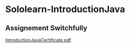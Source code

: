 # Sololearn-IntroductionJava
## Assignement Switchfully

[IntroductionJavaCertificate.pdf](https://github.com/JussiCcoyllo/Sololearn-IntroductionJava/files/12861068/IntroductionJavaCertificate.pdf)
